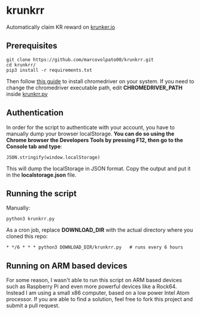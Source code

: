 # krunkrr

Automatically claim KR reward on [krunker.io](https://krunker.io)

## Prerequisites
```
git clone https://github.com/marcovolpato00/krunkrr.git
cd krunkrr/
pip3 install -r requirements.txt
```
Then follow [this guide](https://stackoverflow.com/questions/42478591/python-selenium-chrome-webdriver?answertab=active#tab-top) to install chromedriver on your system. If you need to change the chromedriver executable path, edit **CHROMEDRIVER_PATH** inside [krunkrr.py](krunkrr.py)


## Authentication

In order for the script to authenticate with your account, you have to manually dump your browser localStorage. **You can do so using the Chrome browser the Developers Tools by pressing F12, then go to the Console tab and type**:

```
JSON.stringify(window.localStorage)
``` 

This will dump the localStorage in JSON format. Copy the output and put it in the **localstorage.json** file.


## Running the script
Manually:
```
python3 krunkrr.py
```

As a cron job, replace **DOWNLOAD_DIR** with the actual directory where you cloned this repo:
```
* */6 * * * python3 DOWNLOAD_DIR/krunkrr.py   # runs every 6 hours
```

## Running on ARM based devices
For some reason, I wasn't able to run this script on ARM based devices such as Raspberry Pi and even more powerful devices like a Rock64. Instead I am using a small x86 computer, based on a low power Intel Atom processor. If you are able to find a solution, feel free to fork this project and submit a pull request.
